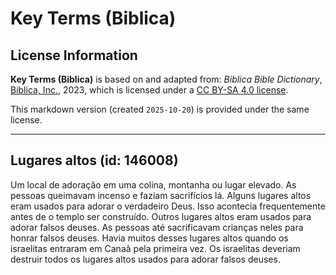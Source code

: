 # Key Terms (Biblica)

## License Information

**Key Terms (Biblica)** is based on and adapted from: _Biblica Bible Dictionary_, [Biblica, Inc.](https://www.biblica.com/), 2023, which is licensed under a [CC BY-SA 4.0 license](https://creativecommons.org/licenses/by-sa/4.0/legalcode.en).

This markdown version (created `2025-10-20`) is provided under the same license.



--------------------------------

## Lugares altos (id: 146008)

Um local de adoração em uma colina, montanha ou lugar elevado. As pessoas queimavam incenso e faziam sacrifícios lá. Alguns lugares altos eram usados para adorar o verdadeiro Deus. Isso acontecia frequentemente antes de o templo ser construído. Outros lugares altos eram usados para adorar falsos deuses. As pessoas até sacrificavam crianças neles para honrar falsos deuses. Havia muitos desses lugares altos quando os israelitas entraram em Canaã pela primeira vez. Os israelitas deveriam destruir todos os lugares altos usados para adorar falsos deuses.


